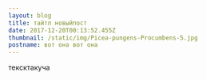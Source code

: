 ```yaml
---
layout: blog
title: тайтл новыйпост
date: 2017-12-20T00:13:52.455Z
thumbnail: /static/img/Picea-pungens-Procumbens-5.jpg
postname: вот она вот она
---
```

тексктакуча
